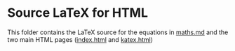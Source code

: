 # Source LaTeX for HTML

This folder contains the LaTeX source for the equations in [maths.md](../htmltest/maths.md) and the two main HTML pages ([index.html](applecuckoo.github.io/index.html) and [katex.html](applecuckoo.github.io/katex.html))
